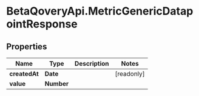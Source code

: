 # BetaQoveryApi.MetricGenericDatapointResponse

## Properties

Name | Type | Description | Notes
------------ | ------------- | ------------- | -------------
**createdAt** | **Date** |  | [readonly] 
**value** | **Number** |  | 


